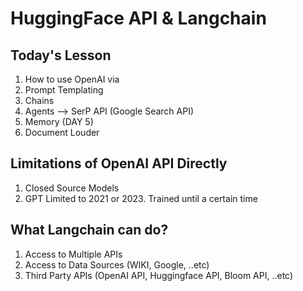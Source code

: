 # HuggingFace API & Langchain

## Today's Lesson
1. How to use OpenAI via 
2. Prompt Templating
3. Chains
4. Agents --> SerP API (Google Search API)
5. Memory (DAY 5)
6. Document Louder

## Limitations of OpenAI API Directly
1. Closed Source Models
2. GPT Limited to 2021 or 2023. Trained until a certain time

## What Langchain can do?
1. Access to Multiple APIs
2. Access to Data Sources (WIKI, Google, ..etc)
3. Third Party APIs (OpenAI API, Huggingface API, Bloom API, ..etc)
